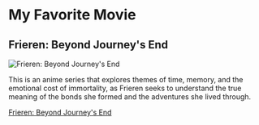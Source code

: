 # My Favorite Movie
## Frieren: Beyond Journey's End

![Frieren: Beyond Journey's End](https://imgsrv.crunchyroll.com/cdn-cgi/image/fit=contain,format=auto,quality=85,width=480,height=720/catalog/crunchyroll/f446d7a2a155c6120742978fb528fb82.jpg)

This is an anime series that explores themes of time, memory, and the emotional cost of immortality, as Frieren seeks to understand the true meaning of the bonds she formed and the adventures she lived through.

[Frieren: Beyond Journey's End](https://www.crunchyroll.com/series/GG5H5XQX4/frieren-beyond-journeys-end)
